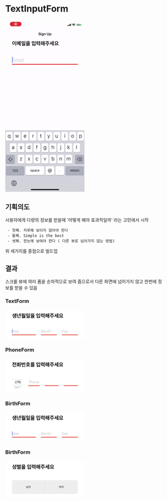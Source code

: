 # TextInputForm

 <img src="/Reference/TextInputForm.gif" width="50%" height="50%"></img>

## 기획의도

사용자에게 다량의 정보를 받을때 '어떻게 해야 효과적일까' 라는 고민에서 시작

```
 - 첫째. 지루해 보이지 않아야 한다
 - 둘째. Simple is the best
 - 셋째. 한눈에 보여야 한다 ( 다른 뷰로 넘어가지 않는 방법)
```

위 세가지를 중점으로 빌드업

## 결과

스크롤 뷰에 여러 폼을 순차적으로 보여 줌으로서 다른 화면에 넘어가지 않고 한번에 정보를 받을 수 있음 

 ### TextForm

 <img src="/Reference/BirthForm.jpg" width="50%" height="50%"></img>

 ### PhoneForm

 <img src="/Reference/PhoneForm.jpg" width="50%" height="50%"></img>

 ### BirthForm

 <img src="/Reference/BirthForm.jpg" width="50%" height="50%"></img>

 ### BirthForm

 <img src="/Reference/GenderForm.jpg" width="50%" height="50%"></img>
